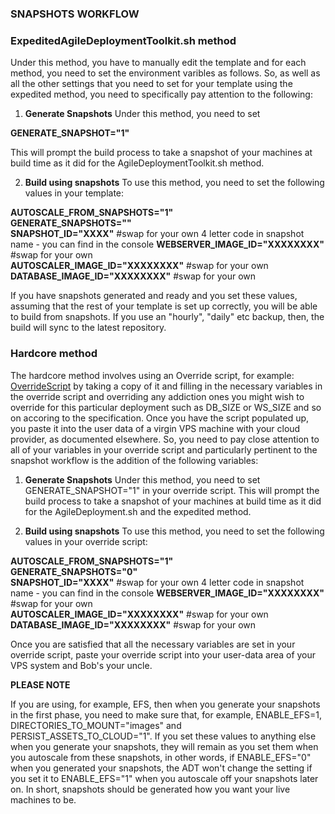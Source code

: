 
### SNAPSHOTS WORKFLOW

### ExpeditedAgileDeploymentToolkit.sh method

Under this method, you have to manually edit the template and for each method, you need to set the environment varibles as follows. So, as well as all the other settings that you need to set for your template using the expedited method, you need to specifically pay attention to the following:

1. **Generate Snapshots** Under this method, you need to set 

**GENERATE_SNAPSHOT="1"**  

This will prompt the build process to take a snapshot of your machines at build time as it did for the AgileDeploymentToolkit.sh method. 

2. **Build using snapshots**  To use this method, you need to set the following values in your template:

**AUTOSCALE_FROM_SNAPSHOTS="1"**  
**GENERATE_SNAPSHOTS=""**  
**SNAPSHOT_ID="XXXX"** #swap for your own 4 letter code in snapshot name - you can find in the console 
**WEBSERVER_IMAGE_ID="XXXXXXXX"** #swap for your own  
**AUTOSCALER_IMAGE_ID="XXXXXXXX"** #swap for your own  
**DATABASE_IMAGE_ID="XXXXXXXX"** #swap for your own  

If you have snapshots generated and ready and you set these values, assuming that the rest of your template is set up correctly, you will be able to build from snapshots. If you use an "hourly", "daily" etc backup, then, the build will sync to the latest repository.

### Hardcore method

The hardcore method involves using an Override script, for example: [OverrideScript](https://github.com/wintersys-projects/adt-build-machine-scripts/blob/master/templatedconfigurations/templateoverrides/digitalocean/OverrideScript.sh) by taking a copy of it and filling in the necessary variables in the override script and overriding any addiction ones you might wish to override for this particular deployment such as DB_SIZE or WS_SIZE and so on accoring to the specification. Once you have the script populated up, you paste it into the user data of a virgin VPS machine with your cloud provider, as documented elsewhere. So, you need to pay close attention to all of your variables in your override script and particularly pertinent to the snapshot workflow is the addition of the following variables:

1. **Generate Snapshots** Under this method, you need to set GENERATE_SNAPSHOT="1" in your override script. This will prompt the build process to take a snapshot of your machines at build time as it did for the AgileDeployment.sh and the expedited method. 

2. **Build using snapshots**  To use this method, you need to set the following values in your override script:

**AUTOSCALE_FROM_SNAPSHOTS="1"**  
**GENERATE_SNAPSHOTS="0"**  
**SNAPSHOT_ID="XXXX"** #swap for your own 4 letter code in snapshot name - you can find in the console 
**WEBSERVER_IMAGE_ID="XXXXXXXX"** #swap for your own  
**AUTOSCALER_IMAGE_ID="XXXXXXXX"** #swap for your own  
**DATABASE_IMAGE_ID="XXXXXXXX"** #swap for your own  

Once you are satisfied that all the necessary variables are set in your override script, paste your override script into your user-data area of your VPS system and Bob's your uncle. 

**PLEASE NOTE**

If you are using, for example, EFS, then when you generate your snapshots in the first phase, you need to make sure that, for example, ENABLE_EFS=1, DIRECTORIES_TO_MOUNT="images" and PERSIST_ASSETS_TO_CLOUD="1". If you set these values to anything else when you generate your snapshots, they will remain as you set them when you autoscale from these snapshots, in other words, if ENABLE_EFS="0" when you generated your snapshots, the ADT won't change the setting if you set it to ENABLE_EFS="1" when you autoscale off your snapshots later on. In short, snapshots should be generated how you want your live machines to be. 


